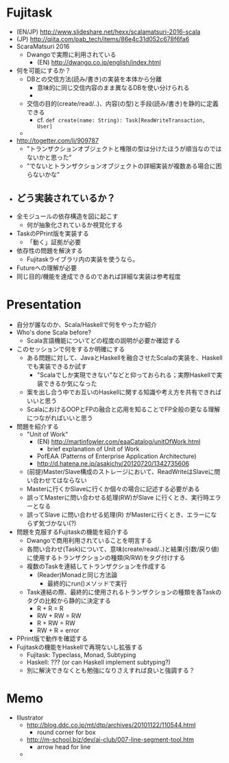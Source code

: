 Fujitask
========
- (EN/JP) http://www.slideshare.net/hexx/scalamatsuri-2016-scala
- (JP) http://qiita.com/pab_tech/items/86e4c31d052c678f6fa6
- ScaraMatsuri 2016
	- Dwangoで実際に利用されている
		- (EN) http://dwango.co.jp/english/index.html
- 何を可能にするか？
	- DBとの交信方法(読み/書き)の実装を本体から分離
		- 意味的に同じ交信内容のまま異なるDBを使い分けられる
		- 
	- 交信の目的(create/read/..)、内容(の型)と手段(読み/書き)を静的に定義できる
		- cf. `def create(name: String): Task[ReadWriteTransaction, User]`
	- 
- http://togetter.com/li/909787
	- "トランザクションオブジェクトと権限の型は分けたほうが順当なのではないかと思った"
	- "でないとトランザクションオブジェクトの詳細実装が複数ある場合に困らないかな"
- どう実装されているか？
	- 
- 全モジュールの依存構造を図に起こす
	- 何が抽象化されているか視覚化する
- TaskのPPrint版を実装する
	- 「動く」証拠が必要
- 依存性の問題を解決する
	- Fujitaskライブラリ内の実装を使うなら。
- Futureへの理解が必要
- 同じ目的/機能を達成できるのであれば詳細な実装は参考程度

Presentation
============
- 自分が誰なのか、Scala/Haskellで何をやったか紹介
- Who's done Scala before?
	- Scala言語機能についてどの程度の説明が必要か確認する
- このセッションで何をするか明確にする
	- ある問題に対して、JavaとHaskellを融合させたScalaの実装を、Haskellでも実装できるか試す
		- "Scalaでしか実現できない"などと仰っておられる；実際Haskellで実装できるか気になった
	- 案を出し合う中でお互いのHaskellに関する知識や考え方を共有できればいいと思う
	- ScalaにおけるOOPとFPの融合と応用を知ることでFP全般の更なる理解につながればいいと思う
- 問題を紹介する
	- "Unit of Work"
		- (EN) http://martinfowler.com/eaaCatalog/unitOfWork.html
			- brief explanation of Unit of Work
		- PofEAA (Patterns of Enterprise Application Architecture)
		- http://d.hatena.ne.jp/asakichy/20120720/1342735606
	- (前提)Master/Slave構成のストレージにおいて、ReadWriteはSlaveに問い合わせてはならない
	- Masterに行くかSlaveに行くか個々の場合に記述する必要がある
	- 誤ってMasterに問い合わせる処理(RW)がSlave に行くとき、実行時エラーとなる
	- 誤ってSlave に問い合わせる処理(R) がMasterに行くとき、エラーにならず気づかない(?)
- 問題を克服するFujitaskの機能を紹介する
	- Dwangoで商用利用されていることを明言する
	- 各問い合わせ(Task)について、意味(create/read/..)と結果(引数/戻り値)に使用するトランザクションの種類(R/RW)をタグ付けする
	- 複数のTaskを連結してトランザクションを作成する
		- (Reader)Monadと同じ方法論
			- 最終的にrun()メソッドで実行
	- Task連結の際、最終的に使用されるトランザクションの種類を各Taskのタグの比較から静的に決定する
		- R + R = R
		- RW + RW = RW
		- R + RW = RW
		- RW + R = error
- PPrint版で動作を確認する
- Fujitaskの機能をHaskellで再現ないし拡張する
	- Fujitask: Typeclass, Monad, Subtyping
	- Haskell: ??? (or can Haskell implement subtyping?)
	- 別に解決できなくとも勉強になりさえすれば良いと強調する？

Memo
====
- Illustrator
	- http://blog.ddc.co.jp/mt/dtp/archives/20101122/110544.html
		- round corner for box
	- http://m-school.biz/dev/ai-club/007-line-segment-tool.htm
		- arrow head for line
	- 
